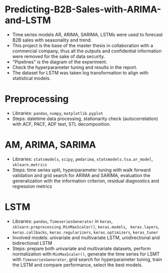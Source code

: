 # Predicting-B2B-Sales-with-ARIMA-and-LSTM
* Time series models AR, ARIMA, SARIMA, LSTMs were used to forecast B2B sales with seasonality and trend.
* This project is the base of the master thesis in collaboration with a commercial company, thus all the outputs and confidential information were removed for the sake of data security.
* "Pipelines" is the diagram of the experiment.
* Check the hyperparameter tuning and results in the report.
* The dataset for LSTM was taken log transformation to align with statistical models.

# Preprocessing
* Libraries: ``pandas``, ``numpy``, ``matplotlib.pyplot``
* Steps: datetime data processing, stationarity check (autocorrelation) with ACF, PACF, ADF test, STL decomposition.

# AM, ARIMA, SARIMA
* Libraries: ``statsmodels``, ``scipy``, ``pmdarima``, ``statsmodels.tsa.ar_model``, ``sklearn.metrics``
* Steps: time series split, hyperparameter tuning with walk forward validation and grid search for ARIMA and SARIMA, evaluation the generalization with the information criterion, residual diagnostics and regression metrics

# LSTM
* Libraries: ``pandas``, ``TimeseriesGenerator`` in ``keras``,  ``sklearn.preprocessing.MinMaxScaler()``, ``keras.models``, `` keras.layers``, ``keras.callbacks``, ``keras.regularizers``, ``keras.optimizers``, ``keras_tuner``
* Involved models: univariate and multivariate LSTM, unidirectional and bidirectional LSTM
* Steps: prepare both univariate and multivariate datasets, perform normalization with ``MinMaxScaler()``, generate the time series for LSMT with ``TimeseriesGenerator``, grid search for hyperparameter tuning, train the LSTM and compare performance, select the best models.

